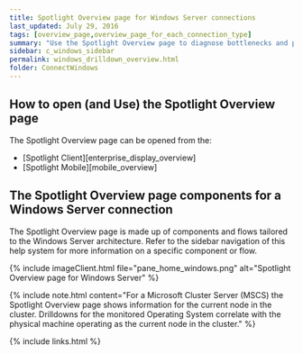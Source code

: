 ```yaml
---
title: Spotlight Overview page for Windows Server connections
last_updated: July 29, 2016
tags: [overview_page,overview_page_for_each_connection_type]
summary: "Use the Spotlight Overview page to diagnose bottlenecks and problem areas on a single Windows server."
sidebar: c_windows_sidebar
permalink: windows_drilldown_overview.html
folder: ConnectWindows
---
```







## How to open (and Use) the Spotlight Overview page
The Spotlight Overview page can be opened from the:

* [Spotlight Client][enterprise_display_overview]
* [Spotlight Mobile][mobile_overview]

## The Spotlight Overview page components for a Windows Server connection
The Spotlight Overview page is made up of components and flows tailored to the Windows Server architecture. Refer to the sidebar navigation of this help system for more information on a specific component or flow.

{% include imageClient.html file="pane_home_windows.png" alt="Spotlight Overview page for Windows Server" %}


{% include note.html content="For a Microsoft Cluster Server (MSCS) the Spotlight Overview page shows information for the current node in the cluster. Drilldowns for the monitored Operating System correlate with the physical machine operating as the current node in the cluster." %}



{% include links.html %}
